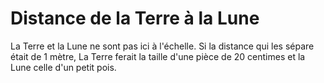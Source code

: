 # Distance de la Terre à la Lune

La Terre et la Lune ne sont pas ici à l'échelle. Si la distance qui les sépare
était de 1 mètre, La Terre ferait la taille d'une pièce de 20 centimes et la
Lune celle d'un petit pois.
